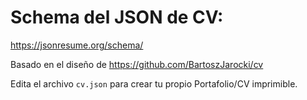 # Schema del JSON de CV:
https://jsonresume.org/schema/

Basado en el diseño de https://github.com/BartoszJarocki/cv

Edita el archivo `cv.json` para crear tu propio Portafolio/CV imprimible.